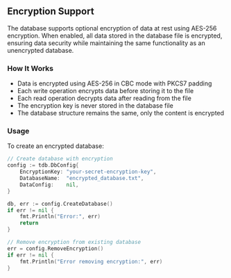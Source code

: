 ## Encryption Support

The database supports optional encryption of data at rest using AES-256 encryption. When enabled, all data stored in the
database file is encrypted, ensuring data security while maintaining the same functionality as an unencrypted database.

### How It Works

- Data is encrypted using AES-256 in CBC mode with PKCS7 padding
- Each write operation encrypts data before storing it to the file
- Each read operation decrypts data after reading from the file
- The encryption key is never stored in the database file
- The database structure remains the same, only the content is encrypted

### Usage

To create an encrypted database:

```go
// Create database with encryption
config := tdb.DbConfig{
    EncryptionKey: "your-secret-encryption-key",
    DatabaseName:  "encrypted_database.txt",
    DataConfig:    nil,
}

db, err := config.CreateDatabase()
if err != nil {
    fmt.Println("Error:", err)
    return
}

// Remove encryption from existing database
err = config.RemoveEncryption()
if err != nil {
    fmt.Println("Error removing encryption:", err)
}
```